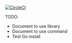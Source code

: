 [![CircleCI](https://circleci.com/gh/ledongthuc/hemnetparser.svg?style=svg)](https://circleci.com/gh/ledongthuc/hemnetparser)

TODO:
 - Document to use library
 - Document to use command
 - Test Go install

